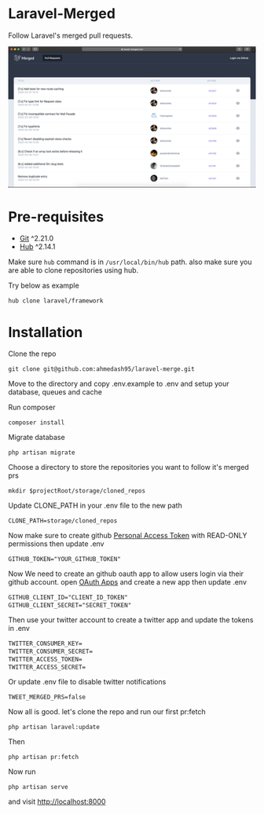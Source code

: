 # Laravel-Merged

Follow Laravel's merged pull requests.

![Screenshot](screenshot.png)

# Pre-requisites
- [Git](https://git-scm.com/book/en/v2/Getting-Started-Installing-Git) ^2.21.0
- [Hub](https://hub.github.com/) ^2.14.1

Make sure `hub` command is in `/usr/local/bin/hub` path. also make sure you are able to clone repositories using hub.

Try below as example
```
hub clone laravel/framework
```

# Installation
Clone the repo
```
git clone git@github.com:ahmedash95/laravel-merge.git
```
Move to the directory and copy .env.example to .env and setup your database, queues and cache

Run composer
```
composer install
```

Migrate database
```
php artisan migrate
```

Choose a directory to store the repositories you want to follow it's merged prs
```
mkdir $projectRoot/storage/cloned_repos
```
Update CLONE_PATH in your .env file to the new path
```
CLONE_PATH=storage/cloned_repos
```
Now make sure to create github [Personal Access Token](https://github.com/settings/tokens) with READ-ONLY permissions then update .env
```
GITHUB_TOKEN="YOUR_GITHUB_TOKEN"
```
Now We need to create an github oauth app to allow users login via their github account. open [OAuth Apps](https://github.com/settings/developers) and create a new app then update .env
```
GITHUB_CLIENT_ID="CLIENT_ID_TOKEN"
GITHUB_CLIENT_SECRET="SECRET_TOKEN"
```

Then use your twitter account to create a twitter app and update the tokens in .env
```
TWITTER_CONSUMER_KEY=
TWITTER_CONSUMER_SECRET=
TWITTER_ACCESS_TOKEN=
TWITTER_ACCESS_SECRET=
```
Or update .env file to disable twitter notifications
```
TWEET_MERGED_PRS=false
```

Now all is good. let's clone the repo and run our first pr:fetch
```
php artisan laravel:update
```
Then
```
php artisan pr:fetch
```
Now run
```
php artisan serve
```
and visit [http://localhost:8000](http://localhost:8000)